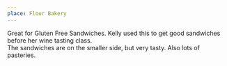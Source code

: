 ```yaml
---
place: Flour Bakery
---
```

Great for Gluten Free Sandwiches. Kelly used this to get good sandwiches before her wine tasting class.  
The sandwiches are on the smaller side, but very tasty.
Also lots of pasteries.
